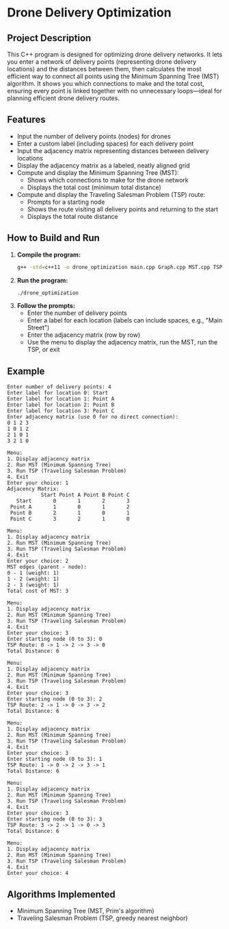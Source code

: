 # Drone Delivery Optimization

## Project Description
This C++ program is designed for optimizing drone delivery networks. It lets you enter a network of delivery points (representing drone delivery locations) and the distances between them, then calculates the most efficient way to connect all points using the Minimum Spanning Tree (MST) algorithm. It shows you which connections to make and the total cost, ensuring every point is linked together with no unnecessary loops—ideal for planning efficient drone delivery routes.

## Features
- Input the number of delivery points (nodes) for drones
- Enter a custom label (including spaces) for each delivery point
- Input the adjacency matrix representing distances between delivery locations
- Display the adjacency matrix as a labeled, neatly aligned grid
- Compute and display the Minimum Spanning Tree (MST):
  - Shows which connections to make for the drone network
  - Displays the total cost (minimum total distance)
- Compute and display the Traveling Salesman Problem (TSP) route:
  - Prompts for a starting node
  - Shows the route visiting all delivery points and returning to the start
  - Displays the total route distance

## How to Build and Run
1. **Compile the program:**
   ```sh
   g++ -std=c++11 -o drone_optimization main.cpp Graph.cpp MST.cpp TSP.cpp
   ```
2. **Run the program:**
   ```sh
   ./drone_optimization
   ```
3. **Follow the prompts:**
   - Enter the number of delivery points
   - Enter a label for each location (labels can include spaces, e.g., "Main Street")
   - Enter the adjacency matrix (row by row)
   - Use the menu to display the adjacency matrix, run the MST, run the TSP, or exit

## Example
```
Enter number of delivery points: 4
Enter label for location 0: Start
Enter label for location 1: Point A
Enter label for location 2: Point B
Enter label for location 3: Point C
Enter adjacency matrix (use 0 for no direct connection):
0 1 2 3
1 0 1 2
2 1 0 1
3 2 1 0

Menu:
1. Display adjacency matrix
2. Run MST (Minimum Spanning Tree)
3. Run TSP (Traveling Salesman Problem)
4. Exit
Enter your choice: 1
Adjacency Matrix:
           Start Point A Point B Point C
   Start       0       1       2       3
 Point A       1       0       1       2
 Point B       2       1       0       1
 Point C       3       2       1       0

Menu:
1. Display adjacency matrix
2. Run MST (Minimum Spanning Tree)
3. Run TSP (Traveling Salesman Problem)
4. Exit
Enter your choice: 2
MST edges (parent - node):
0 - 1 (weight: 1)
1 - 2 (weight: 1)
2 - 3 (weight: 1)
Total cost of MST: 3

Menu:
1. Display adjacency matrix
2. Run MST (Minimum Spanning Tree)
3. Run TSP (Traveling Salesman Problem)
4. Exit
Enter your choice: 3
Enter starting node (0 to 3): 0
TSP Route: 0 -> 1 -> 2 -> 3 -> 0
Total Distance: 6

Menu:
1. Display adjacency matrix
2. Run MST (Minimum Spanning Tree)
3. Run TSP (Traveling Salesman Problem)
4. Exit
Enter your choice: 3
Enter starting node (0 to 3): 2
TSP Route: 2 -> 1 -> 0 -> 3 -> 2
Total Distance: 6

Menu:
1. Display adjacency matrix
2. Run MST (Minimum Spanning Tree)
3. Run TSP (Traveling Salesman Problem)
4. Exit
Enter your choice: 3
Enter starting node (0 to 3): 1
TSP Route: 1 -> 0 -> 2 -> 3 -> 1
Total Distance: 6

Menu:
1. Display adjacency matrix
2. Run MST (Minimum Spanning Tree)
3. Run TSP (Traveling Salesman Problem)
4. Exit
Enter your choice: 3
Enter starting node (0 to 3): 3
TSP Route: 3 -> 2 -> 1 -> 0 -> 3
Total Distance: 6

Menu:
1. Display adjacency matrix
2. Run MST (Minimum Spanning Tree)
3. Run TSP (Traveling Salesman Problem)
4. Exit
Enter your choice: 4
```

## Algorithms Implemented
- Minimum Spanning Tree (MST, Prim's algorithm)
- Traveling Salesman Problem (TSP, greedy nearest neighbor)

